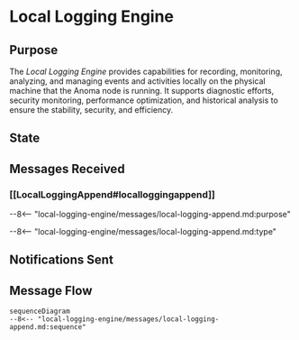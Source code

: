 <div class="engine" markdown>


# Local Logging Engine


## Purpose


<!-- --8<-- [start:purpose] -->

The *Local Logging Engine* provides capabilities for recording, monitoring, analyzing, and managing events and activities
locally on the physical machine that the Anoma node is running.
It supports diagnostic efforts, security monitoring, performance optimization, and historical analysis to ensure the stability, security, and efficiency.

<!-- --8<-- [end:purpose] -->

## State



## Messages Received


### [[LocalLoggingAppend#localloggingappend]]


--8<-- "local-logging-engine/messages/local-logging-append.md:purpose"

--8<-- "local-logging-engine/messages/local-logging-append.md:type"


## Notifications Sent



## Message Flow



<!-- --8<-- [start:messages] -->
```mermaid
sequenceDiagram
--8<-- "local-logging-engine/messages/local-logging-append.md:sequence"
```
<!-- --8<-- [end:messages] -->

</div>
